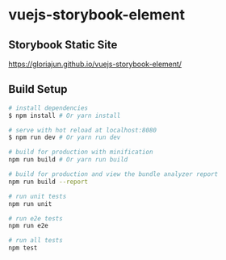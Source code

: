 # vuejs-storybook-element

## Storybook Static Site
https://gloriajun.github.io/vuejs-storybook-element/

## Build Setup

``` bash
# install dependencies
$ npm install # Or yarn install

# serve with hot reload at localhost:8080
$ npm run dev # Or yarn run dev

# build for production with minification
npm run build # Or yarn run build

# build for production and view the bundle analyzer report
npm run build --report

# run unit tests
npm run unit

# run e2e tests
npm run e2e

# run all tests
npm test
```

